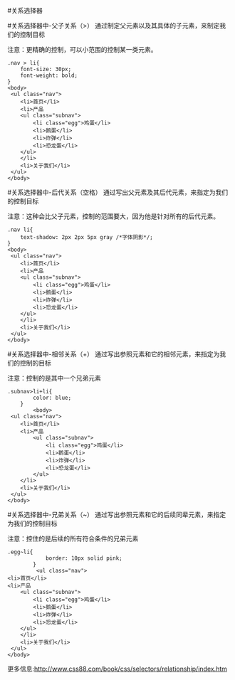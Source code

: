 #关系选择器


 
#关系选择器中-父子关系（>）
通过制定父元素以及其具体的子元素，来制定我们的控制目标
    
注意：更精确的控制，可以小范围的控制某一类元素。
```
.nav > li{
	font-size: 30px;
	font-weight: bold;
}
<body>
 <ul class="nav">
 	<li>首页</li>
 	<li>产品
 	<ul class="subnav">
 		<li class="egg">鸡蛋</li>
 		<li>鹅蛋</li>
 		<li>炸弹</li>
 		<li>恐龙蛋</li>
 	</ul>
 	</li>
 	<li>关于我们</li>
 </ul>
</body>
```

#关系选择器中-后代关系（空格）
通过写出父元素及其后代元素，来指定为我们的控制目标
    
注意：这种会比父子元素，控制的范围要大，因为他是针对所有的后代元素。
```
.nav li{
	text-shadow: 2px 2px 5px gray /*字体阴影*/;
}
<body>
 <ul class="nav">
 	<li>首页</li>
 	<li>产品
 	<ul class="subnav">
 		<li class="egg">鸡蛋</li>
 		<li>鹅蛋</li>
 		<li>炸弹</li>
 		<li>恐龙蛋</li>
 	</ul>
 	</li>
 	<li>关于我们</li>
 </ul>
</body>
```
#关系选择器中-相邻关系（+）
通过写出参照元素和它的相邻元素，来指定为我们的控制的目标
    
注意：控制的是其中一个兄弟元素
```
.subnav>li+li{
		color: blue;
	}
		<body>
 <ul class="nav">
 	<li>首页</li>
 	<li>产品
	 	<ul class="subnav">
	 		<li class="egg">鸡蛋</li>
	 		<li>鹅蛋</li>
	 		<li>炸弹</li>
	 		<li>恐龙蛋</li>
	 	</ul>
 	</li>
 	<li>关于我们</li>
 </ul>
</body>
```
#关系选择器中-兄弟关系（~）
通过写出参照元素和它的后续同辈元素，来指定为我们的控制目标
    
注意：控住的是后续的所有符合条件的兄弟元素
```
.egg~li{
			border: 10px solid pink;
		}
		 <ul class="nav">
<li>首页</li>
<li>产品
 	<ul class="subnav">
 		<li class="egg">鸡蛋</li>
 		<li>鹅蛋</li>
 		<li>炸弹</li>
 		<li>恐龙蛋</li>
 	</ul>
 	</li>
 	<li>关于我们</li>
 </ul>
</body>
```

更多信息:http://www.css88.com/book/css/selectors/relationship/index.htm
